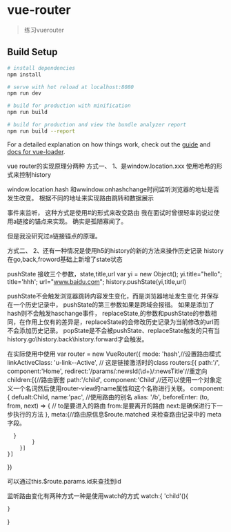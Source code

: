 # vue-router

> 练习vuerouter

## Build Setup

``` bash
# install dependencies
npm install

# serve with hot reload at localhost:8080
npm run dev

# build for production with minification
npm run build

# build for production and view the bundle analyzer report
npm run build --report
```

For a detailed explanation on how things work, check out the [guide](http://vuejs-templates.github.io/webpack/) and [docs for vue-loader](http://vuejs.github.io/vue-loader).


vue router的实现原理分两种
方式一、
1、是window.location.xxx
使用哈希的形式来控制history

window.location.hash
和wwindow.onhashchange时间监听浏览器的地址是否发生改变。
根据不同的地址来实现路由跳转和数据展示

事件来监听，
这种方式是使用#的形式来改变路由
我在面试时曾很轻率的说过使用a链接的锚点来实现。
确实是孤陋寡闻了。

但是我没研究过a链接锚点的原理。

方式二、
2、还有一种情况是使用h5的history的新的方法来操作历史记录
history在go,back,froword基础上新增了state状态

pushState
接收三个参数，state,title,url
var yi = new Object();
yi.title="hello";
title='hhh';
url="www.baidu.com";
history.pushState(yi,title,url)

pushState不会触发浏览器跳转内容发生变化，而是浏览器地址发生变化
并保存在一个历史记录中，
pushState的第三参数如果是跨域会报错。
如果是添加了hash则不会触发haschange事件，
replaceState,的参数和pushState的参数相同，在作用上仅有的差异是，replaceState的会修改历史记录为当前修改的url而不会添加历史记录。
popState是不会被pushState、replaceState触发的只有当history.go\history.back\history.forward才会触发。


在实际使用中使用
var router = new VueRouter({
    mode: 'hash',//设置路由模式
    linkActiveClass: 'u-link--Active', // 这是链接激活时的class
    routers:[{
        path:'/',
        component:'Home',
        redirect:'/params/:newsId(\\d+)/:newsTitle'//重定向
        children:[{//路由嵌套
            path:'/child',
            component:'Child',//还可以使用一个对象定义一个名词然后使用router-view的name属性和这个名称进行关联。
            component:{
                defualt:Child,
                name:'pac',
                //使用路由的别名
                alias: '/b',
                 beforeEnter: (to, from, next) => {
        // to是要进入的路由
        from:是要离开的路由
        next:是确保进行下一步执行的方法
      },
      meta:{//路由原信息$route.matched 来检查路由记录中的 meta 字段。

      }
            }
        }]
    }]
})

可以通过this.$route.params.id来查找到id

监听路由变化有两种方式一种是使用watch的方式
watch:{
    'child'(){

    }
}







